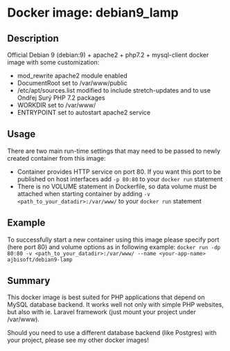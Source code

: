 # Docker image: debian9_lamp

## Description

Official Debian 9 (debian:9) + apache2 + php7.2 + mysql-client docker image with some customization:
* mod_rewrite apache2 module enabled
* DocumentRoot set to /var/www/public
* /etc/apt/sources.list modified to include stretch-updates and to use Ondřej Surý PHP 7.2 packages
* WORKDIR set to /var/www/
* ENTRYPOINT set to autostart apache2 service

## Usage

There are two main run-time settings that may need to be passed to newly created container from this image:
* Container provides HTTP service on port 80. If you want this port to be published on host interfaces add `-p 80:80` to your `docker run` statement
* There is no VOLUME statement in Dockerfile, so data volume must be attached when starting container by adding `-v <path_to_your_datadir>:/var/www/` to your `docker run` statement

## Example

To successfully start a new container using this image please specify port (here port 80) and volume options as in following example:
`docker run -dp 80:80 -v <path_to_your_datadir>:/var/www/ --name <your-app-name> ajbisoft/debian9-lamp`

## Summary

This docker image is best suited for PHP applications that depend on MySQL database backend. It works well not only with simple PHP websites, but also with ie. Laravel framework (just mount your project under /var/www).

Should you need to use a different database backend (like Postgres) with your project, please see my other docker images!
